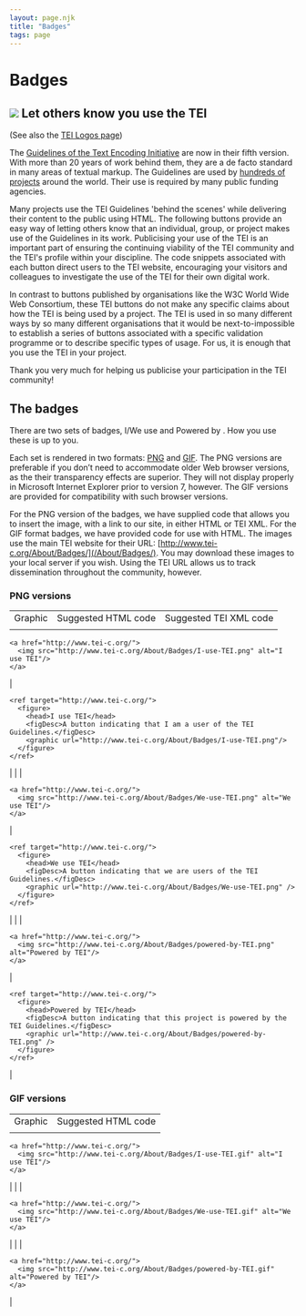 ```yaml
---
layout: page.njk
title: "Badges"
tags: page
---
```

# Badges



![](https://www.tei-c.org/wp-content/uploads/2016/11/I-use-TEI.gif)
Let others know you use the TEI
-------------------------------


 (See also the [TEI Logos page](/About/Logos/))
 
 The [Guidelines of the Text Encoding Initiative](/Guidelines/) are now in their fifth version. With more than 20 years of work behind
 them, they are a de facto standard in many areas of textual markup. The Guidelines are used by [hundreds of projects](/Activities/Projects/) around the world. Their use is required by many public funding agencies.
 
 Many projects use the TEI Guidelines 'behind the scenes' while delivering their content to the public using HTML. The
 following buttons provide an easy way of letting others know that an individual, group,
 or project makes use of the Guidelines in its work. Publicising your use of the TEI is an important part of ensuring the
 continuing viability of the TEI community and the TEI's profile within your discipline.
 The code snippets associated with each button direct users to the TEI website, encouraging
 your visitors and colleagues to investigate the use of the TEI for their own digital
 work.
 
 In contrast to buttons published by organisations like the W3C World Wide Web Consortium, these TEI buttons do not make any specific claims about
 how the TEI is being used by a project. The TEI is used in so many different ways
 by so many different organisations that it would be next-to-impossible to establish
 a series of buttons associated with a specific validation programme or to describe
 specific types of usage. For us, it is enough that you use the TEI in your project.
 
 Thank you very much for helping us publicise your participation in the TEI community!
 
 The badges
----------


 There are two sets of badges, I/We use <TEI> and Powered by <TEI>. How you use these is up to you.
 
 Each set is rendered in two formats: [PNG](http://en.wikipedia.org/wiki/PNG) and [GIF](http://en.wikipedia.org/wiki/GIF). The PNG versions are preferable if you don’t need to accommodate older Web browser
 versions, as the their transparency effects are superior. They will not display properly
 in Microsoft Internet Explorer prior to version 7, however. The GIF versions are provided
 for compatibility with such browser versions.
 
 For the PNG version of the badges, we have supplied code that allows you to insert
 the image, with a link to our site, in either HTML or TEI XML. For the GIF format
 badges, we have provided code for use with HTML. The images use the main TEI website
 for their URL: [http://www.tei-c.org/About/Badges/](/About/Badges/). You may download these images to your local server if you wish. Using the TEI URL
 allows us to track dissemination throughout the community, however.
 
 ### PNG versions




|  |  |  |
| --- | --- | --- |
| Graphic | Suggested HTML code | Suggested TEI XML code |
|  | 
```
<a href="http://www.tei-c.org/">
  <img src="http://www.tei-c.org/About/Badges/I-use-TEI.png" alt="I use TEI"/>
</a>
```
 | 
```
<ref target="http://www.tei-c.org/">
  <figure>
    <head>I use TEI</head>
    <figDesc>A button indicating that I am a user of the TEI Guidelines.</figDesc>
    <graphic url="http://www.tei-c.org/About/Badges/I-use-TEI.png"/>
  </figure>
</ref>
```
 |
|  | 
```
<a href="http://www.tei-c.org/">
  <img src="http://www.tei-c.org/About/Badges/We-use-TEI.png" alt="We use TEI"/>
</a>
```
 | 
```
<ref target="http://www.tei-c.org/">
  <figure>
    <head>We use TEI</head>
    <figDesc>A button indicating that we are users of the TEI Guidelines.</figDesc>
    <graphic url="http://www.tei-c.org/About/Badges/We-use-TEI.png" />
  </figure>
</ref>
```
 |
|  | 
```
<a href="http://www.tei-c.org/">
  <img src="http://www.tei-c.org/About/Badges/powered-by-TEI.png" alt="Powered by TEI"/>
</a>
```
 | 
```
<ref target="http://www.tei-c.org/">
  <figure>
    <head>Powered by TEI</head>
    <figDesc>A button indicating that this project is powered by the TEI Guidelines.</figDesc>
    <graphic url="http://www.tei-c.org/About/Badges/powered-by-TEI.png" />
  </figure>
</ref>
```
 |


### GIF versions




|  |  |
| --- | --- |
| Graphic | Suggested HTML code |
|  | 
```
<a href="http://www.tei-c.org/">
  <img src="http://www.tei-c.org/About/Badges/I-use-TEI.gif" alt="I use TEI"/>
</a>
```
 |
|  | 
```
<a href="http://www.tei-c.org/">
  <img src="http://www.tei-c.org/About/Badges/We-use-TEI.gif" alt="We use TEI"/>
</a>
```
 |
|  | 
```
<a href="http://www.tei-c.org/">
  <img src="http://www.tei-c.org/About/Badges/powered-by-TEI.gif" alt="Powered by TEI"/>
</a>
```
 |




